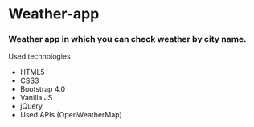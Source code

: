 # Weather-app

### Weather app in which you can check weather by city name.

 Used technologies
- HTML5
- CSS3
- Bootstrap 4.0
- Vanilla JS
- jQuery
- Used APIs (OpenWeatherMap)

